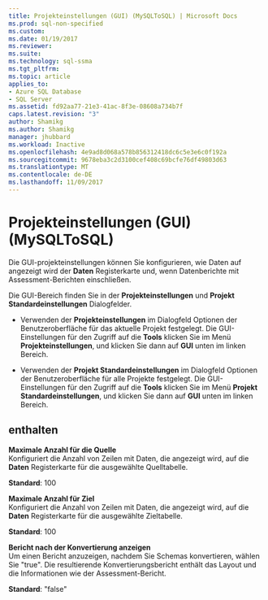 ```yaml
---
title: Projekteinstellungen (GUI) (MySQLToSQL) | Microsoft Docs
ms.prod: sql-non-specified
ms.custom: 
ms.date: 01/19/2017
ms.reviewer: 
ms.suite: 
ms.technology: sql-ssma
ms.tgt_pltfrm: 
ms.topic: article
applies_to:
- Azure SQL Database
- SQL Server
ms.assetid: fd92aa77-21e3-41ac-8f3e-08608a734b7f
caps.latest.revision: "3"
author: Shamikg
ms.author: Shamikg
manager: jhubbard
ms.workload: Inactive
ms.openlocfilehash: 4e9ad8d068a578b856312418dc6c5e3e6c0f192a
ms.sourcegitcommit: 9678eba3c2d3100cef408c69bcfe76df49803d63
ms.translationtype: MT
ms.contentlocale: de-DE
ms.lasthandoff: 11/09/2017
---
```

# <a name="project-settings-gui--mysqltosql"></a>Projekteinstellungen (GUI) (MySQLToSQL)
Die GUI-projekteinstellungen können Sie konfigurieren, wie Daten auf angezeigt wird der **Daten** Registerkarte und, wenn Datenberichte mit Assessment-Berichten einschließen.  
  
Die GUI-Bereich finden Sie in der **Projekteinstellungen** und **Projekt Standardeinstellungen** Dialogfelder.  
  
-   Verwenden der **Projekteinstellungen** im Dialogfeld Optionen der Benutzeroberfläche für das aktuelle Projekt festgelegt. Die GUI-Einstellungen für den Zugriff auf die **Tools** klicken Sie im Menü **Projekteinstellungen**, und klicken Sie dann auf **GUI** unten im linken Bereich.  
  
-   Verwenden der **Projekt Standardeinstellungen** im Dialogfeld Optionen der Benutzeroberfläche für alle Projekte festgelegt. Die GUI-Einstellungen für den Zugriff auf die **Tools** klicken Sie im Menü **Projekt Standardeinstellungen**, und klicken Sie dann auf **GUI** unten im linken Bereich.  
  
## <a name="options"></a>enthalten  
**Maximale Anzahl für die Quelle**  
Konfiguriert die Anzahl von Zeilen mit Daten, die angezeigt wird, auf die **Daten** Registerkarte für die ausgewählte Quelltabelle.  
  
**Standard**: 100  
  
**Maximale Anzahl für Ziel**  
Konfiguriert die Anzahl von Zeilen mit Daten, die angezeigt wird, auf die **Daten** Registerkarte für die ausgewählte Zieltabelle.  
  
**Standard**: 100  
  
**Bericht nach der Konvertierung anzeigen**  
Um einen Bericht anzuzeigen, nachdem Sie Schemas konvertieren, wählen Sie "true". Die resultierende Konvertierungsbericht enthält das Layout und die Informationen wie der Assessment-Bericht.  
  
**Standard**: "false"  
  
